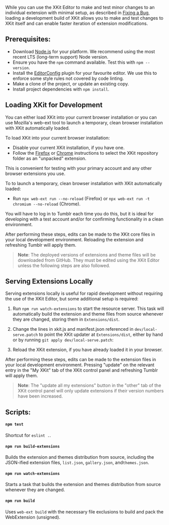 While you can use the XKit Editor to make and test minor changes to an individual extension with minimal setup, as described in [Fixing a Bug](./Fixing-a-Bug.md), loading a development build of XKit allows you to make and test changes to XKit itself and can enable faster iteration of extension modifications.

## Prerequisites:

* Download [Node.js](https://nodejs.org/en/download) for your platform. We recommend using the most recent LTS (long-term support) Node version.
* Ensure you have the `npm` command available.  Test this with `npm --version`.
* Install the [EditorConfig](http://editorconfig.org/#download) plugin for your favourite editor.  We use this to enforce some style rules not covered by code linting.
* Make a clone of the project, or update an existing copy.
* Install project dependencies with `npm install`.

## Loading XKit for Development

You can either load XKit into your current browser installation or you can use Mozilla's web-ext tool to launch a temporary, clean browser installation with XKit automatically loaded.

To load XKit into your current browser installation:

- Disable your current XKit installation, if you have one.
- Follow the [Firefox](https://firefox-source-docs.mozilla.org/devtools-user/about_colon_debugging/index.html#extensions) or [Chrome](https://developer.chrome.com/docs/extensions/get-started/tutorial/hello-world#load-unpacked) instructions to select the XKit repository folder as an "unpacked" extension.

This is convenient for testing with your primary account and any other browser extensions you use.

To to launch a temporary, clean browser installation with XKit automatically loaded:

- Run `npx web-ext run --no-reload` (Firefox) or `npx web-ext run -t chromium --no-reload` (Chrome).

You will have to log in to Tumblr each time you do this, but it is ideal for developing with a test account and/or for confirming functionality in a clean environment.

After performing these steps, edits can be made to the XKit core files in your local development environment. Reloading the extension and refreshing Tumblr will apply them.

> **Note**: The deployed versions of extensions and theme files will be downloaded from GitHub. They must be edited using the XKit Editor unless the following steps are also followed.

## Serving Extensions Locally

Serving extensions locally is useful for rapid development without requiring the use of the XKit Editor, but some additional setup is required:

1. Run `npm run watch-extensions` to start the resource server. This task will automatically build the extension and theme files from source whenever they are changed, storing them in `Extensions/dist`.

2. Change the lines in xkit.js and manifest.json referenced in `dev/local-serve.patch` to point the XKit updater at `Extensions/dist`, either by hand or by running `git apply dev/local-serve.patch`:

3. Reload the XKit extension, if you have already loaded it in your browser.

After performing these steps, edits can be made to the extension files in your local development environment. Pressing "update" on the relevant entry in the "My XKit" tab of the XKit control panel and refreshing Tumblr will apply them.

> **Note**: The "update all my extensions" button in the "other" tab of the XKit control panel will only update extensions if their version numbers have been increased.

## Scripts:

#### `npm test`

Shortcut for `eslint .`.

#### `npm run build-extensions`

Builds the extension and themes distribution from source, including the JSON-ified extension files, `list.json`, `gallery.json`, and`themes.json`.

#### `npm run watch-extensions`

Starts a task that builds the extension and themes distribution from source whenever they are changed.

#### `npm run build`

Uses `web-ext build` with the necessary file exclusions to build and pack the WebExtension (unsigned).

